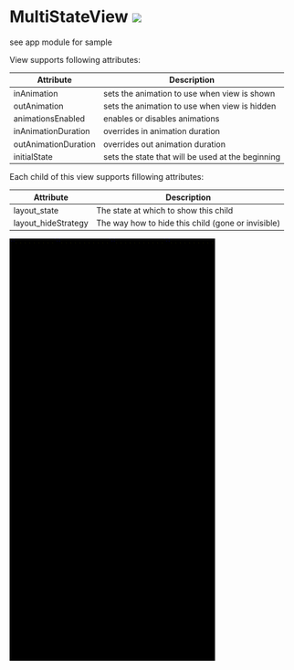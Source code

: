 # MultiStateView [![](https://jitpack.io/v/yzheka/MultiStateView.svg)](https://jitpack.io/#yzheka/MultiStateView)

see app module for sample

View supports following attributes:

|Attribute             |Description                                      |
|----------------------|-------------------------------------------------|
|inAnimation           |sets the animation to use when view is shown     |
|outAnimation          |sets the animation to use when view is hidden    |
|animationsEnabled     |enables or disables animations                   |
|inAnimationDuration   |overrides in animation duration                  |
|outAnimationDuration  |overrides out animation duration                 |
|initialState          |sets the state that will be used at the beginning|

Each child of this view supports fillowing attributes:

|Attribute             |Description                                       |
|----------------------|--------------------------------------------------|
|layout_state          |The state at which to show this child             |
|layout_hideStrategy   |The way how to hide this child (gone or invisible)|


![Demo:](device-2019-11-06-150532.gif)
